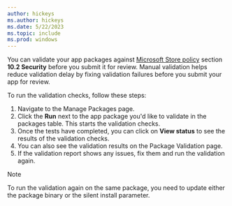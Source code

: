 ```yaml
---
author: hickeys
ms.author: hickeys
ms.date: 5/22/2023
ms.topic: include
ms.prod: windows
---
```


You can validate your app packages against [Microsoft Store policy](/windows/apps/publish/store-policies) section **10.2 Security** before you submit it for review. Manual validation helps reduce validation delay by fixing validation failures before you submit your app for review.

To run the validation checks, follow these steps:

1. Navigate to the Manage Packages page.
1. Click the **Run** next to the app package you'd like to validate in the packages table. This starts the validation checks.
1. Once the tests have completed, you can click on **View status** to see the results of the validation checks.
1. You can also see the validation results on the Package Validation page.
1. If the validation report shows any issues, fix them and run the validation again.

> [!NOTE]
> To run the validation again on the same package, you need to update either the package binary or the silent install parameter.
